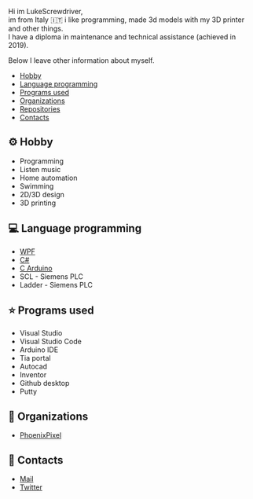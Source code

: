 Hi im LukeScrewdriver,<br>
im from Italy 🇮🇹 i like programming, made 3d models with my 3D printer and other things.<br>
I have a diploma in maintenance and technical assistance (achieved in 2019).<br>

Below I leave other information about myself.

- [Hobby](#hobby)
- [Language programming](#lang_prog)
- [Programs used](#programs)
- [Organizations](#org)
- [Repositories](https://github.com/LukeScrewdriver?tab=repositories)
- [Contacts](#contacts)



## ⚙️ Hobby <a name = "hobby"></a>

- Programming
- Listen music
- Home automation
- Swimming
- 2D/3D design
- 3D printing


## 💻 Language programming <a name = "lang_prog"></a>

- [WPF](https://visualstudio.microsoft.com/it/vs/features/wpf/)
- [C#](https://docs.microsoft.com/it-it/dotnet/csharp/)
- [C Arduino](https://www.arduino.cc/reference/en/)
- SCL - Siemens PLC
- Ladder - Siemens PLC


## ⭐ Programs used <a name = "programs"></a>

- Visual Studio
- Visual Studio Code
- Arduino IDE
- Tia portal
- Autocad
- Inventor
- Github desktop
- Putty

## 💾 Organizations <a name = "org"></a>

- [PhoenixPixel](https://github.com/phoenixpixel-it)


## 📇 Contacts <a name = "contacts"></a>

- [Mail](mailto:luke.screwdriver@gmail.com)
- [Twitter](https://twitter.com/LukeScrewdriver)


